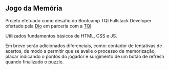 ## Jogo da Memória

Projeto efetuado como desafio do Bootcamp TQI Fullstack Developer ofertado pela [Dio](https://www.dio.me/) em parceria com a [TQI](https://www.tqi.com.br/).

Utilizados fundamentos básicos de HTML, CSS e JS.

Em breve serão adicionados diferenciais, como: contador de tentativas de acertos, de modo a permitir que se avalie o processo de memorização, placar indicando o pontos do jogador e surgimento de um botão de refresh quando finalizado o puzzle.
